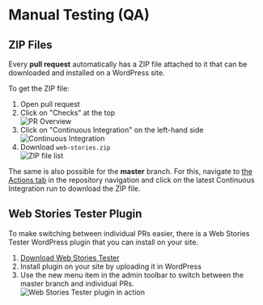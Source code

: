 # Manual Testing (QA)

## ZIP Files

Every **pull request** automatically has a ZIP file attached to it that can be downloaded and installed on a WordPress site.

To get the ZIP file:

1. Open pull request
2. Click on "Checks" at the top  
    ![PR Overview](https://user-images.githubusercontent.com/841956/80692983-a6894280-8ad2-11ea-8c5c-2c30ce89dc5f.png)
3. Click on "Continuous Integration" on the left-hand side  
    ![Continuous Integration](https://user-images.githubusercontent.com/841956/80693011-b0ab4100-8ad2-11ea-80aa-a1167c25fd14.png)
4. Download `web-stories.zip`  
    ![ZIP file list](https://user-images.githubusercontent.com/841956/80693026-b6a12200-8ad2-11ea-8ae0-76dc279f3250.png)

The same is also possible for the **master** branch. For this, navigate to [the Actions tab](https://github.com/google/web-stories-wp/actions?query=workflow%3A%22Continuous+Integration%22+branch%3Amaster) in the repository navigation and click on the latest Continuous Integration run to download the ZIP file.

## Web Stories Tester Plugin

To make switching between individual PRs easier, there is a Web Stories Tester WordPress plugin that you can install on your site.

1. [Download Web Stories Tester](https://drive.google.com/file/d/1cKR2Yb7oY6JRyGvreVoCTBa_nfWp2Dqr/view?usp=sharing)
2. Install plugin on your site by uploading it in WordPress
3. Use the new menu item in the admin toolbar to switch between the master branch and individual PRs.  
    ![Web Stories Tester plugin in action](https://user-images.githubusercontent.com/841956/81189411-cfb84000-8fb6-11ea-80db-adddebb06ef2.png)

